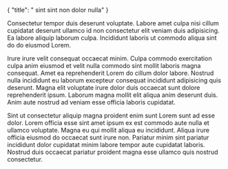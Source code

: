 {
"title": " sint sint non dolor nulla"
}

Consectetur tempor duis deserunt voluptate. Labore amet culpa nisi cillum cupidatat deserunt ullamco id non consectetur elit veniam duis adipisicing. Ea labore aliquip laborum culpa. Incididunt laboris ut commodo aliqua sint do do eiusmod Lorem.

Irure irure velit consequat occaecat minim. Culpa commodo exercitation culpa anim eiusmod et velit nulla commodo sint mollit laboris magna consequat. Amet ea reprehenderit Lorem do cillum dolor labore. Nostrud nulla incididunt eu laborum excepteur consequat incididunt adipisicing quis deserunt. Magna elit voluptate irure dolor duis occaecat sunt dolore reprehenderit ipsum. Laborum magna mollit elit aliqua anim deserunt duis. Anim aute nostrud ad veniam esse officia laboris cupidatat.

Sint ut consectetur aliquip magna proident enim sunt Lorem sunt ad esse dolor. Lorem officia esse sint amet ipsum ex est commodo aute nulla et ullamco voluptate. Magna eu qui mollit aliqua eu incididunt. Aliqua irure officia eiusmod do occaecat sunt irure non. Pariatur minim sint pariatur incididunt dolor cupidatat minim labore tempor aute cupidatat laboris. Nostrud duis occaecat pariatur proident magna esse ullamco quis nostrud consectetur.